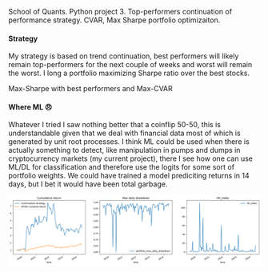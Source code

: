 School of Quants. Python project 3. Top-performers continuation of performance strategy. CVAR, Max Sharpe portfolio optimizaiton.

<h4>Strategy</h4>
<p>My strategy is based on trend continuation, best performers will likely remain top-performers for the next couple of weeks and worst will remain the worst. I long a portfolio maximizing Sharpe ratio over the best stocks.</p> 
<p>Max-Sharpe with best performers and Max-CVAR</p>

<h4>Where ML &#128544</h4>

<p>Whatever I tried I saw nothing better that a coinflip 50-50, this is understandable given that we deal with financial data most of which is generated by unit root processes. 
  I think ML could be used when there is actually something to detect, like manipulation in pumps and dumps in cryptocurrency markets (my current project), 
  there I see how one can use ML/DL for classification and therefore use the logits for some sort of portfolio weights. We could have trained a model prediciting returns in 14 days, 
  but I bet it would have been total garbage.</p>
  
<p align="center">
   <img src="SoQ_Python_Project_3_Mikhail_Mironov_files/SoQ_Python_Project_3_Mikhail_Mironov_32_1.png" alt="Best result" width="1000">
  
</p>
